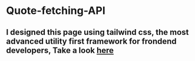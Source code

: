 # Quote-fetching-API
## I designed this page using tailwind css, the most advanced utility first framework for frondend developers, Take a look [here](https://quotes-web-api.firebaseapp.com)
